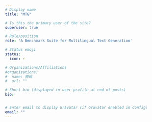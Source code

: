 ```yaml
---
# Display name
title: "MTG"

# Is this the primary user of the site?
superuser: true

# Role/position
role: 'A Benchmark Suite for Multilingual Text Generation'

# Status emoji
status:
  icon: ⚡️

# Organizations/Affiliations
#organizations:
#- name: 腾讯
#  url: ""

# Short bio (displayed in user profile at end of posts)
bio: 


# Enter email to display Gravatar (if Gravatar enabled in Config)
email: ""
---
```


